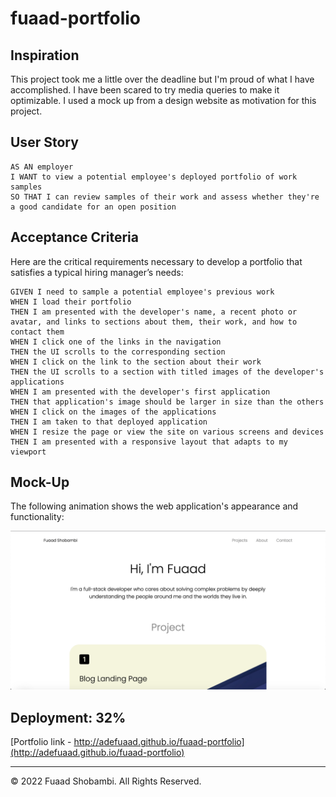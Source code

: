 # fuaad-portfolio

## Inspiration

This project took me a little over the deadline but I'm proud of what I have accomplished. I have been scared to try media queries to make it optimizable. I used a mock up from a design website as motivation for this project.

## User Story

```
AS AN employer
I WANT to view a potential employee's deployed portfolio of work samples
SO THAT I can review samples of their work and assess whether they're a good candidate for an open position
```

## Acceptance Criteria

Here are the critical requirements necessary to develop a portfolio that satisfies a typical hiring manager’s needs:

```
GIVEN I need to sample a potential employee's previous work
WHEN I load their portfolio
THEN I am presented with the developer's name, a recent photo or avatar, and links to sections about them, their work, and how to contact them
WHEN I click one of the links in the navigation
THEN the UI scrolls to the corresponding section
WHEN I click on the link to the section about their work
THEN the UI scrolls to a section with titled images of the developer's applications
WHEN I am presented with the developer's first application
THEN that application's image should be larger in size than the others
WHEN I click on the images of the applications
THEN I am taken to that deployed application
WHEN I resize the page or view the site on various screens and devices
THEN I am presented with a responsive layout that adapts to my viewport
```


## Mock-Up

The following animation shows the web application's appearance and functionality:

![portfolio demo](images/Screen%20Shot%202023-01-18%20at%205.27.04%20AM.png)

## Deployment: 32%

[Portfolio link - http://adefuaad.github.io/fuaad-portfolio](http://adefuaad.github.io/fuaad-portfolio)

- - -
© 2022 Fuaad Shobambi. All Rights Reserved.
